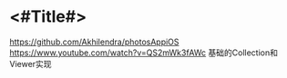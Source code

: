 #  <#Title#>



https://github.com/Akhilendra/photosAppiOS
https://www.youtube.com/watch?v=QS2mWk3fAWc
基础的Collection和Viewer实现




